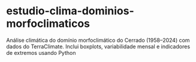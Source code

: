 # estudio-clima-dominios-morfoclimaticos
Análise climática do domínio morfoclimático do Cerrado (1958–2024) com dados do TerraClimate. Inclui boxplots, variabilidade mensal e indicadores de extremos usando Python

